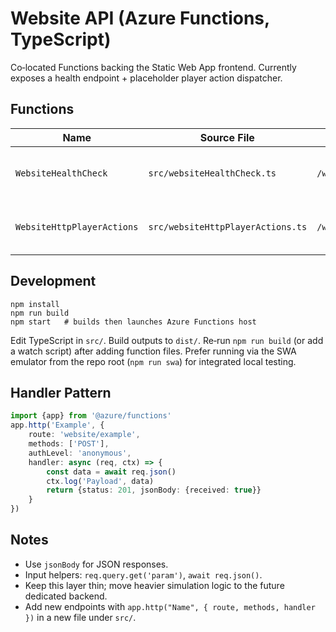# Website API (Azure Functions, TypeScript)

Co‑located Functions backing the Static Web App frontend. Currently exposes a health endpoint + placeholder player action dispatcher.

## Functions

| Name                       | Source File                       | Route                     | Methods  | Description                             |
| -------------------------- | --------------------------------- | ------------------------- | -------- | --------------------------------------- |
| `WebsiteHealthCheck`       | `src/websiteHealthCheck.ts`       | `/website/health`         | GET      | Returns service status JSON.            |
| `WebsiteHttpPlayerActions` | `src/websiteHttpPlayerActions.ts` | `/website/player/actions` | GET/POST | Placeholder for player action dispatch. |

## Development

```
npm install
npm run build
npm start   # builds then launches Azure Functions host
```

Edit TypeScript in `src/`. Build outputs to `dist/`. Re‑run `npm run build` (or add a watch script) after adding function files. Prefer running via the SWA emulator from the repo root (`npm run swa`) for integrated local testing.

## Handler Pattern

```ts
import {app} from '@azure/functions'
app.http('Example', {
    route: 'website/example',
    methods: ['POST'],
    authLevel: 'anonymous',
    handler: async (req, ctx) => {
        const data = await req.json()
        ctx.log('Payload', data)
        return {status: 201, jsonBody: {received: true}}
    }
})
```

## Notes

- Use `jsonBody` for JSON responses.
- Input helpers: `req.query.get('param')`, `await req.json()`.
- Keep this layer thin; move heavier simulation logic to the future dedicated backend.
- Add new endpoints with `app.http("Name", { route, methods, handler })` in a new file under `src/`.

